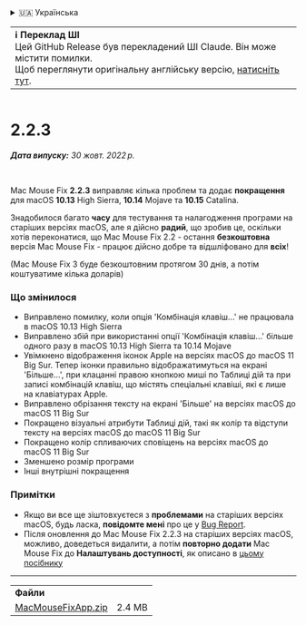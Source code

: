 <details>
<summary>🇺🇦 Українська</summary>

[🇬🇧 English (GitHub Release)](https://github.com/noah-nuebling/mac-mouse-fix/releases/tag/2.2.3)\
[🇦🇩 Català](https://redirect.macmousefix.com/?target=mmf-release&tag=2.2.3&locale=ca)\
[🇩🇪 Deutsch](https://redirect.macmousefix.com/?target=mmf-release&tag=2.2.3&locale=de)\
[🇪🇸 Español](https://redirect.macmousefix.com/?target=mmf-release&tag=2.2.3&locale=es)\
[🇫🇷 Français](https://redirect.macmousefix.com/?target=mmf-release&tag=2.2.3&locale=fr)\
[🇮🇩 Indonesia](https://redirect.macmousefix.com/?target=mmf-release&tag=2.2.3&locale=id)\
[🇮🇹 Italiano](https://redirect.macmousefix.com/?target=mmf-release&tag=2.2.3&locale=it)\
[🇭🇺 Magyar](https://redirect.macmousefix.com/?target=mmf-release&tag=2.2.3&locale=hu)\
[🇳🇱 Nederlands](https://redirect.macmousefix.com/?target=mmf-release&tag=2.2.3&locale=nl)\
[🇵🇱 Polski](https://redirect.macmousefix.com/?target=mmf-release&tag=2.2.3&locale=pl)\
[🇧🇷 Português (Brasil)](https://redirect.macmousefix.com/?target=mmf-release&tag=2.2.3&locale=pt-BR)\
[🇵🇹 Português (Portugal)](https://redirect.macmousefix.com/?target=mmf-release&tag=2.2.3&locale=pt-PT)\
[🇷🇴 Română](https://redirect.macmousefix.com/?target=mmf-release&tag=2.2.3&locale=ro)\
[🇸🇪 Svenska](https://redirect.macmousefix.com/?target=mmf-release&tag=2.2.3&locale=sv)\
[🇻🇳 Tiếng Việt](https://redirect.macmousefix.com/?target=mmf-release&tag=2.2.3&locale=vi)\
[🇹🇷 Türkçe](https://redirect.macmousefix.com/?target=mmf-release&tag=2.2.3&locale=tr)\
[🇨🇿 Čeština](https://redirect.macmousefix.com/?target=mmf-release&tag=2.2.3&locale=cs)\
[🇬🇷 Ελληνικά](https://redirect.macmousefix.com/?target=mmf-release&tag=2.2.3&locale=el)\
[🇷🇺 Русский](https://redirect.macmousefix.com/?target=mmf-release&tag=2.2.3&locale=ru)\
**🇺🇦 Українська**\
[🇮🇱 עברית](https://redirect.macmousefix.com/?target=mmf-release&tag=2.2.3&locale=he)\
[🇸🇦 العربية](https://redirect.macmousefix.com/?target=mmf-release&tag=2.2.3&locale=ar)\
[🇮🇳 हिन्दी](https://redirect.macmousefix.com/?target=mmf-release&tag=2.2.3&locale=hi)\
[🇹🇭 ไทย](https://redirect.macmousefix.com/?target=mmf-release&tag=2.2.3&locale=th)\
[🇨🇳 中文 (简体)](https://redirect.macmousefix.com/?target=mmf-release&tag=2.2.3&locale=zh-Hans)\
[🇨🇳 中文 (繁體)](https://redirect.macmousefix.com/?target=mmf-release&tag=2.2.3&locale=zh-Hant)\
[🇭🇰 中文（香港)](https://redirect.macmousefix.com/?target=mmf-release&tag=2.2.3&locale=zh-HK)\
[🇯🇵 日本語](https://redirect.macmousefix.com/?target=mmf-release&tag=2.2.3&locale=ja)\
[🇰🇷 한국어](https://redirect.macmousefix.com/?target=mmf-release&tag=2.2.3&locale=ko)\
[Help translate Mac Mouse Fix to different languages!](https://github.com/noah-nuebling/mac-mouse-fix/discussions/731)
</details>
<table align=><td>
<b>ℹ️ Переклад ШІ</b><br>
Цей GitHub Release був перекладений ШІ Claude. Він може містити помилки.<br>
Щоб переглянути оригінальну англійську версію, <a href="https://github.com/noah-nuebling/mac-mouse-fix/releases/tag/2.2.3">натисніть тут</a>.
</td></table>

<table></table>

# 2.2.3
***Дата випуску:** 30 жовт. 2022 р.*

<br>

Mac Mouse Fix **2.2.3** виправляє кілька проблем та додає **покращення** для macOS **10.13** High Sierra, **10.14** Mojave та **10.15** Catalina.

Знадобилося багато **часу** для тестування та налагодження програми на старіших версіях macOS, але я дійсно **радий**, що зробив це, оскільки хотів переконатися, що Mac Mouse Fix 2.2 - остання **безкоштовна** версія Mac Mouse Fix - працює дійсно добре та відшліфовано для **всіх**!

(Mac Mouse Fix 3 буде безкоштовним протягом 30 днів, а потім коштуватиме кілька доларів)

### Що змінилося

- Виправлено помилку, коли опція 'Комбінація клавіш...' не працювала в macOS 10.13 High Sierra
- Виправлено збій при використанні опції 'Комбінація клавіш...' більше одного разу в macOS 10.13 High Sierra та 10.14 Mojave
- Увімкнено відображення іконок Apple на версіях macOS до macOS 11 Big Sur. Тепер іконки правильно відображатимуться на екрані 'Більше...', при клацанні правою кнопкою миші по Таблиці дій та при записі комбінацій клавіш, що містять спеціальні клавіші, які є лише на клавіатурах Apple.
- Виправлено обрізання тексту на екрані 'Більше' на версіях macOS до macOS 11 Big Sur
- Покращено візуальні атрибути Таблиці дій, такі як колір та відступи тексту на версіях macOS до macOS 11 Big Sur
- Покращено колір спливаючих сповіщень на версіях macOS до macOS 11 Big Sur
- Зменшено розмір програми
- Інші внутрішні покращення

### Примітки

- Якщо ви все ще зіштовхуєтеся з **проблемами** на старіших версіях macOS, будь ласка, **повідомте мені** про це у [Bug Report](https://noah-nuebling.github.io/mac-mouse-fix-feedback-assistant/?type=bug-report).
- Після оновлення до Mac Mouse Fix 2.2.3 на старіших версіях macOS, можливо, доведеться видалити, а потім **повторно додати** Mac Mouse Fix до **Налаштувань доступності**, як описано в [цьому посібнику](https://github.com/noah-nuebling/mac-mouse-fix/discussions/101)

---

<table align="start">
<tr>
    <td colspan=2>
        <b>Файли</b>
    </td>
</tr>
<tr>
    <td><a href="https://github.com/noah-nuebling/mac-mouse-fix/releases/download/2.2.3/MacMouseFixApp.zip">MacMouseFixApp.zip</a></td>
    <td>2.4 MB</td>
</tr>
</table>